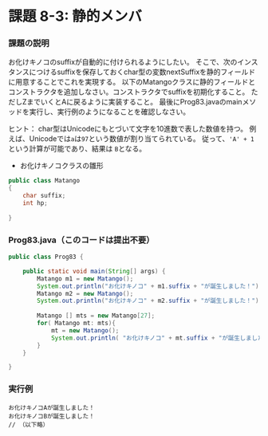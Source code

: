 # 課題 8-3: 静的メンバ

### 課題の説明
お化けキノコのsuffixが自動的に付けられるようにしたい。
そこで、次のインスタンスにつけるsuffixを保存しておくchar型の変数nextSuffixを静的フィールドに用意することでこれを実現する。
以下のMatangoクラスに静的フィールドとコンストラクタを追加しなさい。コンストラクタでsuffixを初期化すること。
ただしZまでいくとAに戻るように実装すること。
最後にProg83.javaのmainメソッドを実行し、実行例のようになることを確認しなさい。

ヒント：
char型はUnicodeにもとづいて文字を10進数で表した数値を持つ。
例えば、Unicodeでは`a`は`97`という数値が割り当てられている。
従って、`'A' + 1` という計算が可能であり、結果は `B`となる。



- お化けキノコクラスの雛形
```java
public class Matango
{
    char suffix;
    int hp;
    
}
```


### Prog83.java（このコードは提出不要）

```java
public class Prog83 {

    public static void main(String[] args) {
        Matango m1 = new Matango();
        System.out.println("お化けキノコ" + m1.suffix + "が誕生しました！");
        Matango m2 = new Matango();
        System.out.println("お化けキノコ" + m2.suffix + "が誕生しました！");            
            
        Matango [] mts = new Matango[27];
        for( Matango mt: mts){
            mt = new Matango();
            System.out.println( "お化けキノコ" + mt.suffix + "が誕生しました！");
        }
    }

}
```

### 実行例
```
お化けキノコAが誕生しました！
お化けキノコBが誕生しました！
// （以下略）
```
